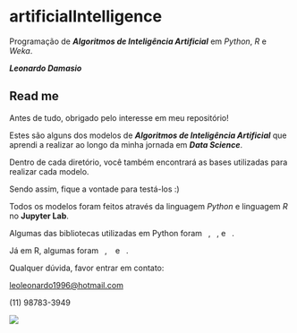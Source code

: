 # artificialIntelligence
Programação de **_Algoritmos de Inteligência Artificial_** em *Python*, *R* e *Weka*.

**_Leonardo Damasio_**

## Read me

Antes de tudo, obrigado pelo interesse em meu repositório!

Estes são alguns dos modelos de **_Algoritmos de Inteligência Artificial_** que aprendi a realizar ao longo da minha jornada em **_Data Science_**. 

Dentro de cada diretório, você também encontrará as bases utilizadas para realizar cada modelo. 

Sendo assim, fique a vontade para testá-los :)

Todos os modelos foram feitos através da linguagem *Python* e linguagem *R* no **Jupyter Lab**.

Algumas das bibliotecas utilizadas em Python foram ` `, ` `, e ` `.

Já em R, algumas foram ` `, ` ` e ` `.

Qualquer dúvida, favor entrar em contato:

leoleonardo1996@hotmail.com

(11) 98783-3949

![](https://encrypted-tbn0.gstatic.com/images?q=tbn%3AANd9GcTbCwPt9uCJrJ_zlK7FyG38-eiC3KvaeumU818oDFWCEp8aPCD0)
